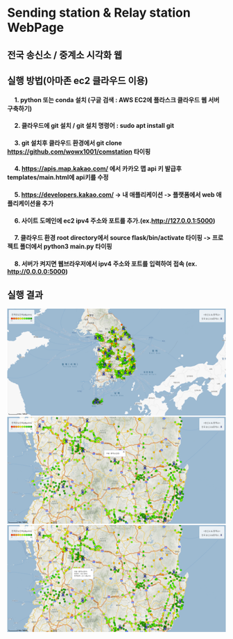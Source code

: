 # Sending station & Relay station WebPage

## 전국 송신소 / 중계소 시각화 웹  

## 실행 방법(아마존 ec2 클라우드 이용)

#### &nbsp;&nbsp;&nbsp;&nbsp; 1. python 또는 conda 설치 (구글 검색 : AWS EC2에 플라스크 클라우드 웹 서버 구축하기)
#### &nbsp;&nbsp;&nbsp;&nbsp; 2. 클라우드에 git 설치 / git 설치 명령어 : sudo apt install git
#### &nbsp;&nbsp;&nbsp;&nbsp; 3. git 설치후 클라우드 환경에서 git clone https://github.com/wowx1001/comstation 타이핑
#### &nbsp;&nbsp;&nbsp;&nbsp; 4. https://apis.map.kakao.com/ 에서 카카오 맵 api 키 발급후 templates/main.html에 api키를 수정
#### &nbsp;&nbsp;&nbsp;&nbsp; 5. https://developers.kakao.com/ -> 내 애플리케이션 -> 플랫폼에서 web 애플리케이션을 추가
#### &nbsp;&nbsp;&nbsp;&nbsp; 6. 사이트 도메인에 ec2 ipv4 주소와 포트를 추가.(ex.http://127.0.0.1:5000)
#### &nbsp;&nbsp;&nbsp;&nbsp; 7. 클라우드 환경 root directory에서 source flask/bin/activate 타이핑 -> 프로젝트 폴더에서 python3 main.py 타이핑
#### &nbsp;&nbsp;&nbsp;&nbsp; 8. 서버가 켜지면 웹브라우저에서 ipv4 주소와 포트를 입력하여 접속 (ex. http://0.0.0.0:5000)

## 실행 결과
<img src="https://github.com/wowx1001/comstation/blob/master/screenshot/shot1.png?raw=true"></img>
<img src="https://github.com/wowx1001/comstation/blob/master/screenshot/shot2.png?raw=true"></img>  
<img src="https://github.com/wowx1001/comstation/blob/master/screenshot/shot3.png?raw=true"></img>
